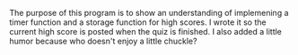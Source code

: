 The purpose of this program is to show an understanding of implemening a timer function and a storage function for high scores. I wrote it so the current high score is posted when the quiz is finished. I also added a little humor because who doesn't enjoy a little chuckle?  